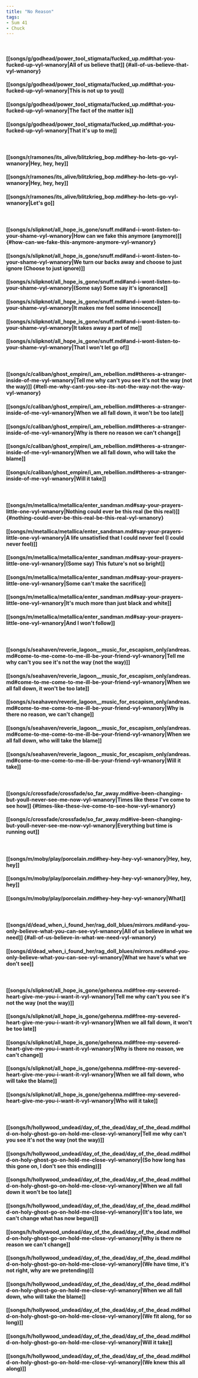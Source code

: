 ```yaml
---
title: "No Reason"
tags:
- Sum 41
- Chuck
---
```

&nbsp;
#### [[songs/g/godhead/power_tool_stigmata/fucked_up.md#that-you-fucked-up-vyl-wnanory|All of us believe that]] {#all-of-us-believe-that-vyl-wnanory}
#### [[songs/g/godhead/power_tool_stigmata/fucked_up.md#that-you-fucked-up-vyl-wnanory|This is not up to you]]
#### [[songs/g/godhead/power_tool_stigmata/fucked_up.md#that-you-fucked-up-vyl-wnanory|The fact of the matter is]]
#### [[songs/g/godhead/power_tool_stigmata/fucked_up.md#that-you-fucked-up-vyl-wnanory|That it's up to me]]
&nbsp;
#### [[songs/r/ramones/its_alive/blitzkrieg_bop.md#hey-ho-lets-go-vyl-wnanory|Hey, hey, hey]]
#### [[songs/r/ramones/its_alive/blitzkrieg_bop.md#hey-ho-lets-go-vyl-wnanory|Hey, hey, hey]]
#### [[songs/r/ramones/its_alive/blitzkrieg_bop.md#hey-ho-lets-go-vyl-wnanory|Let's go]]
&nbsp;
#### [[songs/s/slipknot/all_hope_is_gone/snuff.md#and-i-wont-listen-to-your-shame-vyl-wnanory|How can we fake this anymore (anymore)]] {#how-can-we-fake-this-anymore-anymore-vyl-wnanory}
#### [[songs/s/slipknot/all_hope_is_gone/snuff.md#and-i-wont-listen-to-your-shame-vyl-wnanory|We turn our backs away and choose to just ignore (Choose to just ignore)]]
#### [[songs/s/slipknot/all_hope_is_gone/snuff.md#and-i-wont-listen-to-your-shame-vyl-wnanory|(Some say) Some say it's ignorance]]
#### [[songs/s/slipknot/all_hope_is_gone/snuff.md#and-i-wont-listen-to-your-shame-vyl-wnanory|It makes me feel some innocence]]
#### [[songs/s/slipknot/all_hope_is_gone/snuff.md#and-i-wont-listen-to-your-shame-vyl-wnanory|It takes away a part of me]]
#### [[songs/s/slipknot/all_hope_is_gone/snuff.md#and-i-wont-listen-to-your-shame-vyl-wnanory|That I won't let go of]]
&nbsp;
#### [[songs/c/caliban/ghost_empire/i_am_rebellion.md#theres-a-stranger-inside-of-me-vyl-wnanory|Tell me why can't you see it's not the way (not the way)]] {#tell-me-why-cant-you-see-its-not-the-way-not-the-way-vyl-wnanory}
#### [[songs/c/caliban/ghost_empire/i_am_rebellion.md#theres-a-stranger-inside-of-me-vyl-wnanory|When we all fall down, it won't be too late]]
#### [[songs/c/caliban/ghost_empire/i_am_rebellion.md#theres-a-stranger-inside-of-me-vyl-wnanory|Why is there no reason we can't change]]
#### [[songs/c/caliban/ghost_empire/i_am_rebellion.md#theres-a-stranger-inside-of-me-vyl-wnanory|When we all fall down, who will take the blame]]
#### [[songs/c/caliban/ghost_empire/i_am_rebellion.md#theres-a-stranger-inside-of-me-vyl-wnanory|Will it take]]
&nbsp;
#### [[songs/m/metallica/metallica/enter_sandman.md#say-your-prayers-little-one-vyl-wnanory|Nothing could ever be this real (be this real)]] {#nothing-could-ever-be-this-real-be-this-real-vyl-wnanory}
#### [[songs/m/metallica/metallica/enter_sandman.md#say-your-prayers-little-one-vyl-wnanory|A life unsatisfied that I could never feel (I could never feel)]]
#### [[songs/m/metallica/metallica/enter_sandman.md#say-your-prayers-little-one-vyl-wnanory|(Some say) This future's not so bright]]
#### [[songs/m/metallica/metallica/enter_sandman.md#say-your-prayers-little-one-vyl-wnanory|Some can't make the sacrifice]]
#### [[songs/m/metallica/metallica/enter_sandman.md#say-your-prayers-little-one-vyl-wnanory|It's much more than just black and white]]
#### [[songs/m/metallica/metallica/enter_sandman.md#say-your-prayers-little-one-vyl-wnanory|And I won't follow]]
&nbsp;
#### [[songs/s/seahaven/reverie_lagoon__music_for_escapism_only/andreas.md#come-to-me-come-to-me-ill-be-your-friend-vyl-wnanory|Tell me why can't you see it's not the way (not the way)]]
#### [[songs/s/seahaven/reverie_lagoon__music_for_escapism_only/andreas.md#come-to-me-come-to-me-ill-be-your-friend-vyl-wnanory|When we all fall down, it won't be too late]]
#### [[songs/s/seahaven/reverie_lagoon__music_for_escapism_only/andreas.md#come-to-me-come-to-me-ill-be-your-friend-vyl-wnanory|Why is there no reason, we can't change]]
#### [[songs/s/seahaven/reverie_lagoon__music_for_escapism_only/andreas.md#come-to-me-come-to-me-ill-be-your-friend-vyl-wnanory|When we all fall down, who will take the blame]]
#### [[songs/s/seahaven/reverie_lagoon__music_for_escapism_only/andreas.md#come-to-me-come-to-me-ill-be-your-friend-vyl-wnanory|Will it take]]
&nbsp;
#### [[songs/c/crossfade/crossfade/so_far_away.md#ive-been-changing-but-youll-never-see-me-now-vyl-wnanory|Times like these I've come to see how]] {#times-like-these-ive-come-to-see-how-vyl-wnanory}
#### [[songs/c/crossfade/crossfade/so_far_away.md#ive-been-changing-but-youll-never-see-me-now-vyl-wnanory|Everything but time is running out]]
&nbsp;
#### [[songs/m/moby/play/porcelain.md#hey-hey-hey-vyl-wnanory|Hey, hey, hey]]
#### [[songs/m/moby/play/porcelain.md#hey-hey-hey-vyl-wnanory|Hey, hey, hey]]
#### [[songs/m/moby/play/porcelain.md#hey-hey-hey-vyl-wnanory|What]]
&nbsp;
#### [[songs/d/dead_when_i_found_her/rag_doll_blues/mirrors.md#and-you-only-believe-what-you-can-see-vyl-wnanory|All of us believe in what we need]] {#all-of-us-believe-in-what-we-need-vyl-wnanory}
#### [[songs/d/dead_when_i_found_her/rag_doll_blues/mirrors.md#and-you-only-believe-what-you-can-see-vyl-wnanory|What we have's what we don't see]]
&nbsp;
#### [[songs/s/slipknot/all_hope_is_gone/gehenna.md#free-my-severed-heart-give-me-you-i-want-it-vyl-wnanory|Tell me why can't you see it's not the way (not the way)]]
#### [[songs/s/slipknot/all_hope_is_gone/gehenna.md#free-my-severed-heart-give-me-you-i-want-it-vyl-wnanory|When we all fall down, it won't be too late]]
#### [[songs/s/slipknot/all_hope_is_gone/gehenna.md#free-my-severed-heart-give-me-you-i-want-it-vyl-wnanory|Why is there no reason, we can't change]]
#### [[songs/s/slipknot/all_hope_is_gone/gehenna.md#free-my-severed-heart-give-me-you-i-want-it-vyl-wnanory|When we all fall down, who will take the blame]]
#### [[songs/s/slipknot/all_hope_is_gone/gehenna.md#free-my-severed-heart-give-me-you-i-want-it-vyl-wnanory|Who will it take]]
&nbsp;
#### [[songs/h/hollywood_undead/day_of_the_dead/day_of_the_dead.md#hold-on-holy-ghost-go-on-hold-me-close-vyl-wnanory|Tell me why can't you see it's not the way (not the way)]]
#### [[songs/h/hollywood_undead/day_of_the_dead/day_of_the_dead.md#hold-on-holy-ghost-go-on-hold-me-close-vyl-wnanory|(So how long has this gone on, I don't see this ending)]]
#### [[songs/h/hollywood_undead/day_of_the_dead/day_of_the_dead.md#hold-on-holy-ghost-go-on-hold-me-close-vyl-wnanory|When we all fall down it won't be too late]]
#### [[songs/h/hollywood_undead/day_of_the_dead/day_of_the_dead.md#hold-on-holy-ghost-go-on-hold-me-close-vyl-wnanory|(It's too late, we can't change what has now begun)]]
#### [[songs/h/hollywood_undead/day_of_the_dead/day_of_the_dead.md#hold-on-holy-ghost-go-on-hold-me-close-vyl-wnanory|Why is there no reason we can't change]]
#### [[songs/h/hollywood_undead/day_of_the_dead/day_of_the_dead.md#hold-on-holy-ghost-go-on-hold-me-close-vyl-wnanory|(We have time, it's not right, why are we pretending)]]
#### [[songs/h/hollywood_undead/day_of_the_dead/day_of_the_dead.md#hold-on-holy-ghost-go-on-hold-me-close-vyl-wnanory|When we all fall down, who will take the blame]]
#### [[songs/h/hollywood_undead/day_of_the_dead/day_of_the_dead.md#hold-on-holy-ghost-go-on-hold-me-close-vyl-wnanory|(We fit along, for so long)]]
#### [[songs/h/hollywood_undead/day_of_the_dead/day_of_the_dead.md#hold-on-holy-ghost-go-on-hold-me-close-vyl-wnanory|Will it take]]
#### [[songs/h/hollywood_undead/day_of_the_dead/day_of_the_dead.md#hold-on-holy-ghost-go-on-hold-me-close-vyl-wnanory|(We knew this all along)]]
